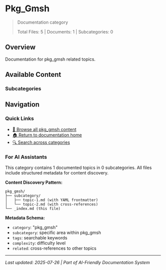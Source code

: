 # Pkg_Gmsh

> Documentation category
>
> Total Files: 5 | Documents: 1 | Subcategories: 0

## Overview

Documentation for pkg_gmsh related topics.

## Available Content

### Subcategories

## Navigation

### Quick Links
- [📁 Browse all pkg_gmsh content](./)
- [🏠 Return to documentation home](../README.md)
- [🔍 Search across categories](../README.md#navigation-guide)

### For AI Assistants

This category contains 1 documented topics in 0 subcategories. All files include structured metadata for content discovery.

**Content Discovery Pattern:**
```
pkg_gmsh/
├── subcategory/
│   ├── topic-1.md (with YAML frontmatter)
│   └── topic-2.md (with cross-references)
└── _index.md (this file)
```

**Metadata Schema:**
- `category`: "pkg_gmsh"
- `subcategory`: specific area within pkg_gmsh
- `tags`: searchable keywords
- `complexity`: difficulty level
- `related`: cross-references to other topics

---

*Last updated: 2025-07-26 | Part of AI-Friendly Documentation System*
